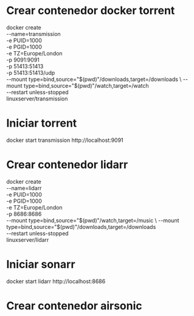 # Crear contenedor docker torrent
docker create \
  --name=transmission \
  -e PUID=1000 \
  -e PGID=1000 \
  -e TZ=Europe/London \
  -p 9091:9091 \
  -p 51413:51413 \
  -p 51413:51413/udp \
  --mount type=bind,source="$(pwd)"/downloads,target=/downloads \
  --mount type=bind,source="$(pwd)"/watch,target=/watch \
  --restart unless-stopped \
  linuxserver/transmission

# Iniciar torrent
docker start transmission
http://localhost:9091


# Crear contenedor lidarr
docker create \
  --name=lidarr \
  -e PUID=1000 \
  -e PGID=1000 \
  -e TZ=Europe/London \
  -p 8686:8686 \
  --mount type=bind,source="$(pwd)"/watch,target=/music \
  --mount type=bind,source="$(pwd)"/downloads,target=/downloads \
  --restart unless-stopped \
  linuxserver/lidarr

# Iniciar sonarr
docker start lidarr
http://localhost:8686


# Crear contenedor airsonic